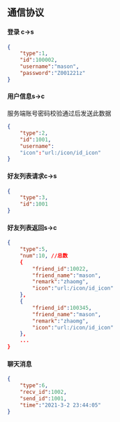 ## 通信协议



#### 登录 c->s

```json
{
    "type":1,
    "id":100002,
    "username":"mason",
    "password":"Z001221z"
}
```

#### 用户信息s->c

服务端账号密码校验通过后发送此数据

```json
{
    "type":2,
    "id":1001,
    "username":
    "icon":"url:/icon/id_icon"
}
```

#### 好友列表请求c->s

```json
{
    "type":3,
    "id":1001
}
```

#### 好友列表返回s->c

```json
{
    "type":5,
    "num":10, //总数
    {
        "friend_id":10022,
        "friend_name":"mason",
        "remark":"zhaomg",
        "icon":"url:/icon/id_icon"
    },
    {
        "friend_id":100345,
        "friend_name":"mason",
        "remark":"zhaomg",
        "icon":"url:/icon/id_icon"
    },
    ...
}


```

#### 聊天消息

```json
{
    "type":6,
    "recv_id":1002,
    "send_id":1001,
    "time":"2021-3-2 23:44:05"
}

```



